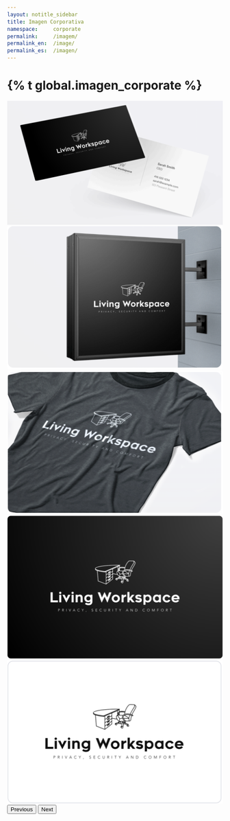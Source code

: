 ```yaml
---
layout: notitle_sidebar
title: Imagen Corporativa
namespace:     corporate
permalink:     /imagem/
permalink_en:  /image/
permalink_es:  /imagen/
---
```

<h1 class="text-center">{% t global.imagen_corporate %}</h1>
<div class="containerr text-center my-5">
  <!-- Gallery Section -->
  <section id="gallery" class="py-5 bg-light">
      <!-- Carousel Wrapper -->
      <div id="galleryCarousel" class="carousel slide" data-bs-ride="carousel">
          <div class="carousel-inner">
              <!-- Carousel Items (3 images per slide) -->
              <div class="carousel-item active">
                  <div class="row">
                      <div class="col-md-4">
                          <div class="img-container mb-2">
                              <img src="/assets/corporate/business_card.png" class="d-block w-100 img-thumbnail gallery-img" alt="Business Cards">
                          </div>
                      </div>
                      <div class="col-md-4">
                          <div class="img-container mb-2">
                              <img src="/assets/corporate/Wall_Mounted_Signage.png" class="d-block w-100 img-thumbnail gallery-img" alt="Wall Mounted Signage">
                          </div>
                      </div>
                      <div class="col-md-4">
                          <div class="img-container mb-2">
                              <img src="/assets/corporate/t-shirt.png" class="d-block w-100 img-thumbnail gallery-img" alt="T-Shirts">
                          </div>
                      </div>
                  </div>
              </div>
              <div class="carousel-item">
                  <div class="row">
                      <div class="col-md-4">
                          <div class="img-container mb-2">
                              <img src="/assets/corporate/logo-black.png" class="d-block w-100 img-thumbnail gallery-img" alt="Logo Black">
                          </div>
                      </div>
                      <div class="col-md-4">
                          <div class="img-container mb-2">
                              <img src="/assets/corporate/logo-white.png" class="d-block w-100 img-thumbnail gallery-img" alt="Logo White">
                          </div>
                      </div>
                  </div>
              </div>
          </div>
          <!-- Carousel Controls -->
          <button class="carousel-control-prev" type="button" data-bs-target="#galleryCarousel" data-bs-slide="prev">
              <span class="carousel-control-prev-icon" aria-hidden="true"></span>
              <span class="visually-hidden">Previous</span>
          </button>
          <button class="carousel-control-next" type="button" data-bs-target="#galleryCarousel" data-bs-slide="next">
              <span class="carousel-control-next-icon" aria-hidden="true"></span>
              <span class="visually-hidden">Next</span>
          </button>
      </div>
  </section>
</div>
